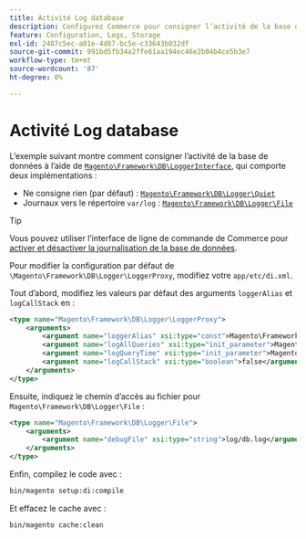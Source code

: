 ```yaml
---
title: Activité Log database
description: Configurez Commerce pour consigner l’activité de la base de données à l’aide de l’interface de journalisation.
feature: Configuration, Logs, Storage
exl-id: 2487c5ec-a01e-4d87-bc5e-c33643b032df
source-git-commit: 991bd5fb34a2ffe61aa194ec46e2b04b4ce5b3e7
workflow-type: tm+mt
source-wordcount: '87'
ht-degree: 0%

---
```


# Activité Log database

L’exemple suivant montre comment consigner l’activité de la base de données à l’aide de [`Magento\Framework\DB\LoggerInterface`][interface], qui comporte deux implémentations :

- Ne consigne rien (par défaut) : [`Magento\Framework\DB\Logger\Quiet`][quiet]
- Journaux vers le répertoire `var/log` : [`Magento\Framework\DB\Logger\File`][file]

>[!TIP]
>
>Vous pouvez utiliser l’interface de ligne de commande de Commerce pour [activer et désactiver la journalisation de la base de données](../cli/enable-logging.md#database-logging).

Pour modifier la configuration par défaut de `\Magento\Framework\DB\Logger\LoggerProxy`, modifiez votre `app/etc/di.xml`.

Tout d’abord, modifiez les valeurs par défaut des arguments `loggerAlias` et `logCallStack` en :

```xml
<type name="Magento\Framework\DB\Logger\LoggerProxy">
    <arguments>
        <argument name="loggerAlias" xsi:type="const">Magento\Framework\DB\Logger\LoggerProxy::LOGGER_ALIAS_FILE</argument>
        <argument name="logAllQueries" xsi:type="init_parameter">Magento\Framework\Config\ConfigOptionsListConstants::CONFIG_PATH_DB_LOGGER_LOG_EVERYTHING</argument>
        <argument name="logQueryTime" xsi:type="init_parameter">Magento\Framework\Config\ConfigOptionsListConstants::CONFIG_PATH_DB_LOGGER_QUERY_TIME_THRESHOLD</argument>
        <argument name="logCallStack" xsi:type="boolean">false</argument>
    </arguments>
</type>
```

Ensuite, indiquez le chemin d’accès au fichier pour `Magento\Framework\DB\Logger\File` :

```xml
<type name="Magento\Framework\DB\Logger\File">
    <arguments>
        <argument name="debugFile" xsi:type="string">log/db.log</argument>
    </arguments>
</type>
```

Enfin, compilez le code avec :

```bash
bin/magento setup:di:compile
```

Et effacez le cache avec :

```bash
bin/magento cache:clean
```

<!-- link definitions -->

[file]: https://github.com/magento/magento2/blob/2.4/lib/internal/Magento/Framework/DB/Logger/File.php
[interface]: https://github.com/magento/magento2/blob/2.4/lib/internal/Magento/Framework/DB/LoggerInterface.php
[quiet]: https://github.com/magento/magento2/blob/2.4/lib/internal/Magento/Framework/DB/Logger/Quiet.php
